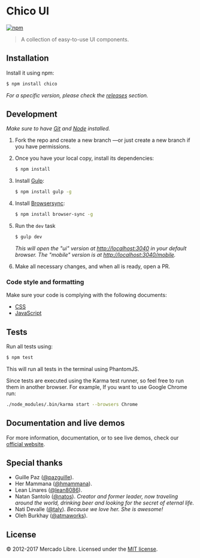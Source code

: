 # Chico UI

[![npm](https://img.shields.io/npm/v/chico.svg)](https://www.npmjs.com/package/chico)

> A collection of easy-to-use UI components.

## Installation

Install it using npm:

```sh
$ npm install chico
```

*For a specific version, please check the
[releases](https://github.com/mercadolibre/chico/releases) section.*

## Development

*Make sure to have [Git](http://git-scm.com/) and
[Node](http://nodejs.org/) installed.*

1. Fork the repo and create a new branch —or just create a new branch if you
    have permissions.

2. Once you have your local copy, install its dependencies:

    ```sh
    $ npm install
    ```

3. Install [Gulp](https://gulpjs.com/):

    ```sh
    $ npm install gulp -g
    ```

4. Install [Browsersync](https://www.browsersync.io/):

    ```sh
    $ npm install browser-sync -g
    ```

5. Run the `dev` task

    ```sh
    $ gulp dev
    ```

    *This will open the "ui" version at
    [http://localhost:3040](http://localhost:3040/) in your default browser.
    The "mobile" version is at
    [http://localhost:3040/mobile](http://localhost:3040/mobile).*

6. Make all necessary changes, and when all is ready, open a PR.

### Code style and formatting

Make sure your code is complying with the following documents:

- [CSS](https://github.com/mercadolibre/css-style-guide)
- [JavaScript](https://github.com/mercadolibre/javascript-style-guide)

## Tests

Run all tests using:

```sh
$ npm test
```

This will run all tests in the terminal using PhantomJS.

Since tests are executed using the Karma test runner, so feel free to run
them in another browser. For example, If you want to use Google Chrome run:

```sh
./node_modules/.bin/karma start --browsers Chrome
```

## Documentation and live demos

For more information, documentation, or to see live demos, check our
[official website](http://chico.mercadolibre.com/).

## Special thanks

- Guille Paz ([@pazguille](https://twitter.com/pazguille)).
- Her Mammana ([@hmammana](https://twitter.com/hmammana)).
- Lean Linares ([@lean8086](https://twitter.com/lean8086)).
- Natan Santolo ([@natos](https://twitter.com/natos)). *Creator and former
    leader, now traveling around the world, drinking beer and looking for
    the secret of eternal life.*
- Nati Devalle ([@taly](https://twitter.com/taly)). *Because we love her.
    She is awesome!*
- Oleh Burkhay ([@atmaworks](https://twitter.com/atmaworks)).

## License

© 2012-2017 Mercado Libre. Licensed under the [MIT license](LICENSE.txt).
